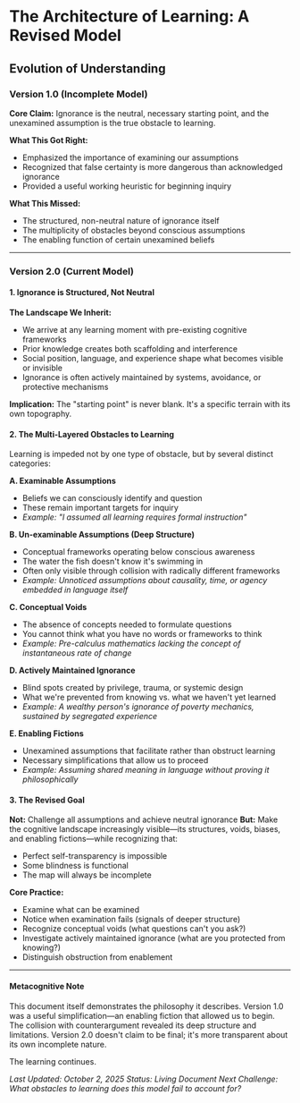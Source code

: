 # The Architecture of Learning: A Revised Model

## Evolution of Understanding

### Version 1.0 (Incomplete Model)

**Core Claim:** Ignorance is the neutral, necessary starting point, and the unexamined assumption is the true obstacle to learning.

**What This Got Right:**

- Emphasized the importance of examining our assumptions
- Recognized that false certainty is more dangerous than acknowledged ignorance
- Provided a useful working heuristic for beginning inquiry

**What This Missed:**

- The structured, non-neutral nature of ignorance itself
- The multiplicity of obstacles beyond conscious assumptions
- The enabling function of certain unexamined beliefs

---

### Version 2.0 (Current Model)

#### 1. Ignorance is Structured, Not Neutral

**The Landscape We Inherit:**

- We arrive at any learning moment with pre-existing cognitive frameworks
- Prior knowledge creates both scaffolding and interference
- Social position, language, and experience shape what becomes visible or invisible
- Ignorance is often actively maintained by systems, avoidance, or protective mechanisms

**Implication:** The "starting point" is never blank. It's a specific terrain with its own topography.

#### 2. The Multi-Layered Obstacles to Learning

Learning is impeded not by one type of obstacle, but by several distinct categories:

**A. Examinable Assumptions**

- Beliefs we can consciously identify and question
- These remain important targets for inquiry
- _Example: "I assumed all learning requires formal instruction"_

**B. Un-examinable Assumptions (Deep Structure)**

- Conceptual frameworks operating below conscious awareness
- The water the fish doesn't know it's swimming in
- Often only visible through collision with radically different frameworks
- _Example: Unnoticed assumptions about causality, time, or agency embedded in language itself_

**C. Conceptual Voids**

- The absence of concepts needed to formulate questions
- You cannot think what you have no words or frameworks to think
- _Example: Pre-calculus mathematics lacking the concept of instantaneous rate of change_

**D. Actively Maintained Ignorance**

- Blind spots created by privilege, trauma, or systemic design
- What we're prevented from knowing vs. what we haven't yet learned
- _Example: A wealthy person's ignorance of poverty mechanics, sustained by segregated experience_

**E. Enabling Fictions**

- Unexamined assumptions that facilitate rather than obstruct learning
- Necessary simplifications that allow us to proceed
- _Example: Assuming shared meaning in language without proving it philosophically_

#### 3. The Revised Goal

**Not:** Challenge all assumptions and achieve neutral ignorance
**But:** Make the cognitive landscape increasingly visible—its structures, voids, biases, and enabling fictions—while recognizing that:

- Perfect self-transparency is impossible
- Some blindness is functional
- The map will always be incomplete

**Core Practice:**

- Examine what can be examined
- Notice when examination fails (signals of deeper structure)
- Recognize conceptual voids (what questions can't you ask?)
- Investigate actively maintained ignorance (what are you protected from knowing?)
- Distinguish obstruction from enablement

---

#### Metacognitive Note

This document itself demonstrates the philosophy it describes. Version 1.0 was a useful simplification—an enabling fiction that allowed us to begin. The collision with counterargument revealed its deep structure and limitations. Version 2.0 doesn't claim to be final; it's more transparent about its own incomplete nature.

The learning continues.

_Last Updated: October 2, 2025_
_Status: Living Document_
_Next Challenge: What obstacles to learning does this model fail to account for?_
